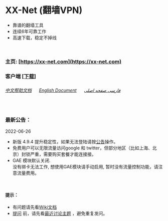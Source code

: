 # XX-Net (翻墙VPN)
* 靠谱的翻墙工具  
* 连续6年可靠工作
* 高速下载，稳定不掉线
<br>

### 主页: [https://xx-net.com](https://xx-net.com)
### 客户端 [__\[下载\]__](https://github.com/XX-net/XX-Net/blob/master/code/default/download.md)
###
###### [中文帮助文档](https://github.com/XX-net/XX-Net/wiki/%E4%B8%AD%E6%96%87%E6%96%87%E6%A1%A3) &nbsp; &nbsp; &nbsp;[English Document](https://github.com/XX-net/XX-Net/wiki/English-Home-Page) &nbsp; &nbsp; &nbsp;[فارسی صفحه اصلی](https://github.com/XX-net/XX-Net/wiki/Persian-home-page) 

<br>


### 最新公告：
 2022-06-26
* 新版 4.9.4 提升稳定性，如果无法登陆请按[公告](https://github.com/XX-net/XX-Net/issues/13702)操作。
* 免费用户可以无限流量访问google 和 twitter，但部分地区（比如上海、北京）封锁严重，需要购买套餐才能连接接。
* GAE 模块默认关闭.   
  没有绑卡无法工作, 想使用GAE模块请手动启用, 暂时没有流量控制功能，请注意流量费用。

  
<br>

#### 提示：  
* 有问题请先看[Wiki文档](https://github.com/XX-net/XX-Net/wiki/%E4%B8%AD%E6%96%87%E6%96%87%E6%A1%A3)
* [提问](https://github.com/XX-net/XX-Net/issues) 前，请先看[最近讨论主题](https://github.com/XX-net/XX-Net/issues?q=is%3Aissue+is%3Aopen+sort%3Aupdated-desc) ，避免重复发问。  
